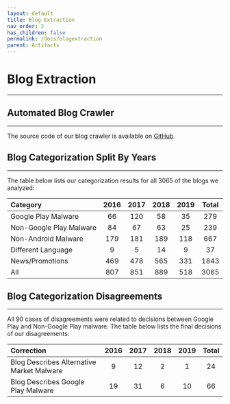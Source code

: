 ```yaml
---
layout: default
title: Blog Extraction
nav_order: 2
has_children: false
permalink: /docs/blogextraction
parent: Artifacts
---
```


# Blog Extraction
---

## Automated Blog Crawler
---

The source code of our blog crawler is available on [GitHub](https://github.com/anon-icse2019/BlogScrapeUtilities/).

## Blog Categorization Split By Years
---
The table below lists our categorization results for all 3065 of the blogs we analyzed:

|Category|2016|2017|2018|2019|Total|
|:-------------------------------|:------------------:|:------:|:------:|:------:|:------:|
|Google Play Malware|66|120|58|35|279|
|Non-Google Play Malware|84|67|63|25|239|
|Non-Android Malware|179|181|189|118|667|
|Different Language|9|5|14|9|37|
|News/Promotions|469|478|565|331|1843|
|All|807|851|889|518|3065|


## Blog Categorization Disagreements
---
All 90 cases of disagreements were related to decisions between Google Play and Non-Google Play malware. The table below lists the final decisions of our disagreements:

|Correction|2016|2017|2018|2019|Total|
|:-------------------------------|:------------------:|:------:|:------:|:------:|:------:|
|Blog Describes Alternative Market Malware|9|12|2|1|24|
|Blog Describes Google Play Malware|19|31|6|10|66|

